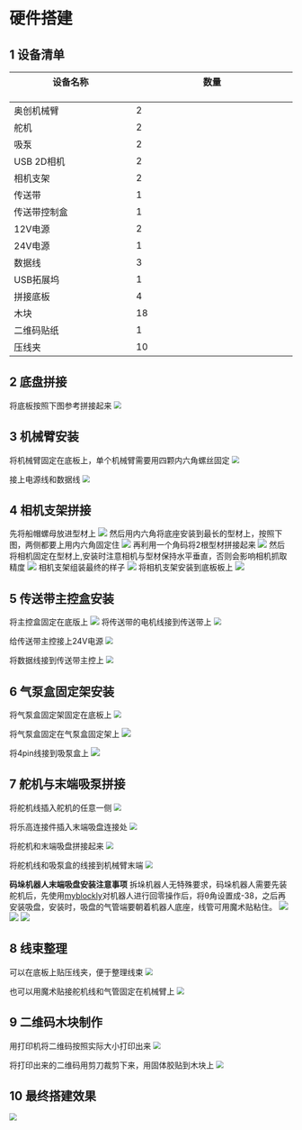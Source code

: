 # 硬件搭建

## 1 设备清单
| 设备名称 &nbsp;&nbsp;&nbsp;&nbsp;&nbsp;&nbsp;&nbsp;&nbsp;&nbsp;&nbsp;&nbsp;&nbsp;&nbsp;&nbsp;&nbsp;&nbsp;&nbsp;&nbsp;&nbsp;&nbsp;&nbsp;&nbsp;&nbsp;&nbsp;&nbsp;&nbsp;&nbsp;&nbsp;&nbsp;&nbsp;&nbsp;&nbsp;  |  数量 &nbsp;&nbsp;&nbsp;&nbsp;&nbsp;&nbsp;&nbsp;&nbsp;&nbsp;&nbsp;&nbsp;&nbsp;&nbsp;&nbsp;&nbsp;&nbsp;&nbsp;&nbsp;&nbsp;&nbsp;&nbsp;&nbsp;&nbsp;&nbsp;&nbsp;&nbsp;&nbsp;&nbsp;&nbsp;&nbsp;&nbsp;&nbsp;&nbsp;&nbsp;&nbsp;&nbsp;&nbsp;&nbsp;&nbsp;&nbsp;&nbsp;&nbsp;&nbsp;&nbsp;&nbsp;&nbsp;&nbsp;&nbsp;&nbsp;&nbsp;&nbsp;&nbsp;&nbsp;&nbsp;&nbsp; |
|-------------------|-|
| 奥创机械臂   | 2  |
|  舵机  | 2   |
|  吸泵 | 2   | 
| USB 2D相机   | 2   |
| 相机支架   | 2   |
| 传送带   | 1  | 
| 传送带控制盒   | 1   |
|  12V电源  | 2   |
|  24V电源  | 1   |
|  数据线 | 3   |
|  USB拓展坞  | 1   |
|  拼接底板  | 4   |
|  木块  | 18   |
|  二维码贴纸  | 1   |
|  压线夹  | 10   |


## 2 底盘拼接
将底板按照下图参考拼接起来
<img src="./resourse/sorting_kit/diban.png" style="zoom:80%;" />

## 3 机械臂安装
将机械臂固定在底板上，单个机械臂需要用四颗内六角螺丝固定
<img src="./resourse/sorting_kit/jixiebianzhuang.png" style="zoom:80%;" />

接上电源线和数据线
<img src="./resourse/sorting_kit/jixiebidianyuan.png" style="zoom:80%;" />


## 4 相机支架拼接
先将船帽螺母放进型材上
![](./resourse/3-VisionPickingKit/00.png)
然后用内六角将底座安装到最长的型材上，按照下图，两侧都要上用内六角固定住
![](./resourse/sorting_kit/xianjidizuo.png)
再利用一个角码将2根型材拼接起来
![](./resourse/3-VisionPickingKit/02.png)
然后将相机固定在型材上,安装时注意相机与型材保持水平垂直，否则会影响相机抓取精度
![](./resourse/3-VisionPickingKit/03.png)
相机支架组装最终的样子
![](./resourse/sorting_kit/xiangji.png)
将相机支架安装到底板板上
![](./resourse/sorting_kit/xiangjiguding.png)

## 5 传送带主控盒安装
将主控盒固定在底版上
![](./resourse/sorting_kit/chuansongdaikzh.png)
将传送带的电机线接到传送带上
<img src="./resourse/sorting_kit/dianjixian.png" style="zoom:80%;" />

给传送带主控接上24V电源
<img src="./resourse/sorting_kit/chuansongdaidianyuan.png" style="zoom:80%;" />

将数据线接到传送带主控上
<img src="./resourse/sorting_kit/chuansongdaishujuxian.png" style="zoom:80%;" />

## 6 气泵盒固定架安装
将气泵盒固定架固定在底板上
<img src="./resourse/sorting_kit/qibengjaizi.png" style="zoom:80%;" />

将气泵盒固定在气泵盒固定架上
<img src="./resourse/sorting_kit/qibenganzhuang.png" style="zoom:100%;" />

将4pin线接到吸泵盒上
<img src="./resourse/sorting_kit/qibengxian.png" style="zoom:100%;" />

## 7 舵机与末端吸泵拼接
将舵机线插入舵机的任意一侧
<img src="./resourse/sorting_kit/duojixian.png" style="zoom:80%;" />

将乐高连接件插入末端吸盘连接处
<img src="./resourse/sorting_kit/legao.png" style="zoom:80%;" />

将舵机和末端吸盘拼接起来
<img src="./resourse/sorting_kit/duoji+xipan.png" style="zoom:80%;" />

将舵机线和吸泵盒的线接到机械臂末端
<img src="./resourse/sorting_kit/duoji+xibeng.png" style="zoom:80%;" />

**码垛机器人末端吸盘安装注意事项**
拆垛机器人无特殊要求，码垛机器人需要先装舵机后，先使用[myblockly](./2.3-Software_Building.md)对机器人进行回零操作后，将θ角设置成-38，之后再安装吸盘，安装时，吸盘的气管端要朝着机器人底座，线管可用魔术贴粘住。
<img src="./resourse/33.png" style="zoom:100%; " />
<img src="./resourse/34.png" style="zoom:100%; " />
<img src="./resourse/35.jpg" style="zoom:100%; " />


## 8 线束整理
可以在底板上贴压线夹，便于整理线束
<img src="./resourse/sorting_kit/yaxianjia.png" style="zoom:80%;" />

也可以用魔术贴接舵机线和气管固定在机械臂上
<img src="./resourse/sorting_kit/moshutie.png" style="zoom:80%;" />

## 9 二维码木块制作
用打印机将二维码按照实际大小打印出来
<img src="./resourse/sorting_kit/erweimadaying.png" style="zoom:80%;" />

将打印出来的二维码用剪刀裁剪下来，用固体胶贴到木块上
<img src="./resourse/sorting_kit/mukuai.png" style="zoom:80%;" />

## 10 最终搭建效果
<img src="./resourse/sorting_kit/ultrarm_sorting_kit.jpg" style="zoom:80%;" />